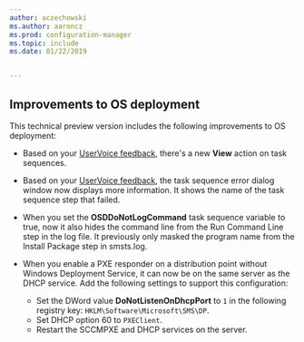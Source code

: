 ```yaml
---
author: aczechowski
ms.author: aaroncz
ms.prod: configuration-manager
ms.topic: include
ms.date: 01/22/2019


---
```


## <a name="bkmk_osd"></a> Improvements to OS deployment
<!--3633146,3641475,3654172,3734270-->

This technical preview version includes the following improvements to OS deployment:

- Based on your [UserVoice feedback](https://configurationmanager.uservoice.com/forums/300492-ideas/suggestions/20361052-task-sequence-view-only-option), there's a new **View** action on task sequences. <!--3633146-->  

- Based on your [UserVoice feedback](https://configurationmanager.uservoice.com/forums/300492-ideas/suggestions/13880781-task-sequence-error-dialog-box-needs-to-show-step), the task sequence error dialog window now displays more information. It shows the name of the task sequence step that failed. <!--3641475-->  

- When you set the **OSDDoNotLogCommand** task sequence variable to true, now it also hides the command line from the Run Command Line step in the log file. It previously only masked the program name from the Install Package step in smsts.log.<!--3654172-->  

- When you enable a PXE responder on a distribution point without Windows Deployment Service, it can now be on the same server as the DHCP service. Add the following settings to support this configuration:<!--3734270-->  
    - Set the DWord value **DoNotListenOnDhcpPort** to `1` in the following registry key: `HKLM\Software\Microsoft\SMS\DP`. 
    - Set DHCP option 60 to `PXEClient`.  
    - Restart the SCCMPXE and DHCP services on the server.  

